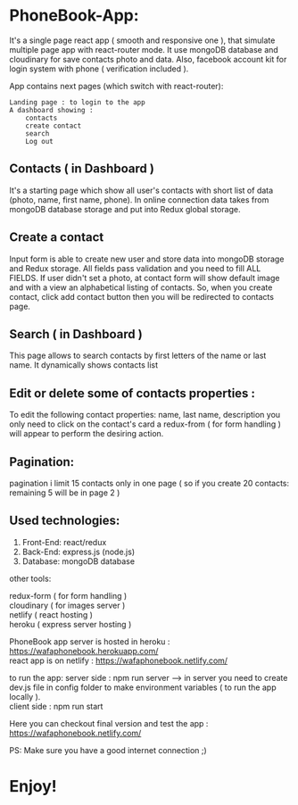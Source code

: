 # PhoneBook-App:

It's a single page react app ( smooth and responsive one ), that simulate multiple page app with react-router mode. It use mongoDB database and cloudinary for save contacts photo and data. Also, facebook account kit for login system with phone ( verification included ).

App contains next pages (which switch with react-router):

    Landing page : to login to the app
    A dashboard showing :
        contacts
        create contact    
        search
        Log out

## Contacts ( in Dashboard )

It's a starting page which show all user's contacts with short list of data (photo, name, first name, phone). In online connection data takes from mongoDB database storage and put into Redux global storage.

## Create a contact

Input form is able to create new user and store data into mongoDB storage and Redux storage. All fields pass validation and you need to fill ALL FIELDS. If user didn't set a photo, at contact form will show default image and with a view an alphabetical listing of contacts.
So, when you create contact, click add contact button then you will be redirected to contacts page.


## Search ( in Dashboard )

This page allows to search contacts by first letters of the name or last name. It dynamically shows contacts list


## Edit or delete some of contacts properties :

To edit the following contact properties: name, last name, description you only need to click on the contact's card a redux-from ( for form handling ) will appear to perform the desiring action.

## Pagination:

pagination i limit 15 contacts only in one page ( so if you create 20 contacts:  remaining 5 will be in page 2 )


## Used technologies:

<ol>
    <li>Front-End: react/redux</li>
    <li>Back-End: express.js (node.js)</li>
    <li>Database: mongoDB database </li>
</ol>

other tools:

redux-form ( for form handling ) <br/>
cloudinary ( for images server ) <br/>
netlify ( react hosting ) <br/>
heroku ( express server hosting ) <br/>

PhoneBook app server is hosted in heroku : https://wafaphonebook.herokuapp.com/ <br/>
react app is on netlify : https://wafaphonebook.netlify.com/


to run the app: server side : npm run server --> in server you need to create dev.js file in config folder to make environment variables ( to run the app locally ). <br/>
        client side : npm run start


Here you can checkout final version and test the app : https://wafaphonebook.netlify.com/

PS: Make sure you have a good internet connection ;) 

# Enjoy!
